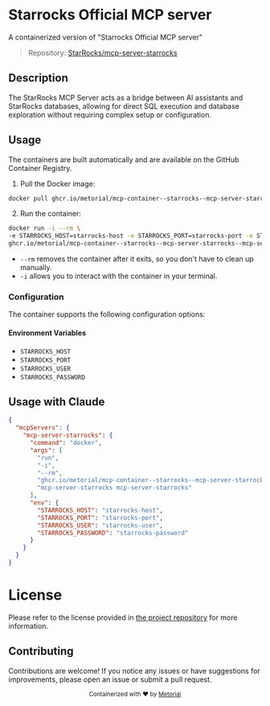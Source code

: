 
# Starrocks Official MCP server

A containerized version of "Starrocks Official MCP server"

> Repository: [StarRocks/mcp-server-starrocks](https://github.com/StarRocks/mcp-server-starrocks)

## Description

The StarRocks MCP Server acts as a bridge between AI assistants and StarRocks databases, allowing for direct SQL execution and database exploration without requiring complex setup or configuration.


## Usage

The containers are built automatically and are available on the GitHub Container Registry.

1. Pull the Docker image:

```bash
docker pull ghcr.io/metorial/mcp-container--starrocks--mcp-server-starrocks--mcp-server-starrocks
```

2. Run the container:

```bash
docker run -i --rm \ 
-e STARROCKS_HOST=starrocks-host -e STARROCKS_PORT=starrocks-port -e STARROCKS_USER=starrocks-user -e STARROCKS_PASSWORD=starrocks-password \
ghcr.io/metorial/mcp-container--starrocks--mcp-server-starrocks--mcp-server-starrocks mcp-server-starrocks "mcp-server-starrocks mcp-server-starrocks"
```

- `--rm` removes the container after it exits, so you don't have to clean up manually.
- `-i` allows you to interact with the container in your terminal.



### Configuration

The container supports the following configuration options:




#### Environment Variables

- `STARROCKS_HOST`
- `STARROCKS_PORT`
- `STARROCKS_USER`
- `STARROCKS_PASSWORD`




## Usage with Claude

```json
{
  "mcpServers": {
    "mcp-server-starrocks": {
      "command": "docker",
      "args": [
        "run",
        "-i",
        "--rm",
        "ghcr.io/metorial/mcp-container--starrocks--mcp-server-starrocks--mcp-server-starrocks",
        "mcp-server-starrocks mcp-server-starrocks"
      ],
      "env": {
        "STARROCKS_HOST": "starrocks-host",
        "STARROCKS_PORT": "starrocks-port",
        "STARROCKS_USER": "starrocks-user",
        "STARROCKS_PASSWORD": "starrocks-password"
      }
    }
  }
}
```

# License

Please refer to the license provided in [the project repository](https://github.com/StarRocks/mcp-server-starrocks) for more information.

## Contributing

Contributions are welcome! If you notice any issues or have suggestions for improvements, please open an issue or submit a pull request.

<div align="center">
  <sub>Containerized with ❤️ by <a href="https://metorial.com">Metorial</a></sub>
</div>
  